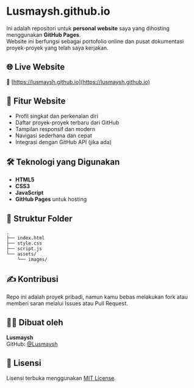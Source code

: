 # Lusmaysh.github.io

Ini adalah repositori untuk **personal website** saya yang dihosting menggunakan **GitHub Pages**.  
Website ini berfungsi sebagai portofolio online dan pusat dokumentasi proyek-proyek yang telah saya kerjakan.

## 🌐 Live Website

🔗 [https://lusmaysh.github.io](https://lusmaysh.github.io)

## 🚀 Fitur Website

- Profil singkat dan perkenalan diri
- Daftar proyek-proyek terbaru dari GitHub
- Tampilan responsif dan modern
- Navigasi sederhana dan cepat
- Integrasi dengan GitHub API (jika ada)

## 🛠️ Teknologi yang Digunakan

- **HTML5**
- **CSS3**
- **JavaScript**
- **GitHub Pages** untuk hosting

## 📁 Struktur Folder

```
.
├── index.html
├── style.css
├── script.js
└── assets/
    └── images/
```

## ✍️ Kontribusi

Repo ini adalah proyek pribadi, namun kamu bebas melakukan fork atau memberi saran melalui Issues atau Pull Request.

## 🧑‍💻 Dibuat oleh

**Lusmaysh**  
GitHub: [@Lusmaysh](https://github.com/Lusmaysh)

## 📄 Lisensi

Lisensi terbuka menggunakan [MIT License](LICENSE).
